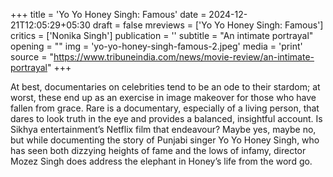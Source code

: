 +++
title = 'Yo Yo Honey Singh: Famous'
date = 2024-12-21T12:05:29+05:30
draft = false
mreviews = ['Yo Yo Honey Singh: Famous']
critics = ['Nonika Singh']
publication = ''
subtitle = "An intimate portrayal"
opening = ""
img = 'yo-yo-honey-singh-famous-2.jpeg'
media = 'print'
source = "https://www.tribuneindia.com/news/movie-review/an-intimate-portrayal"
+++

At best, documentaries on celebrities tend to be an ode to their stardom; at worst, these end up as an exercise in image makeover for those who have fallen from grace. Rare is a documentary, especially of a living person, that dares to look truth in the eye and provides a balanced, insightful account. Is Sikhya entertainment’s Netflix film that endeavour? Maybe yes, maybe no, but while documenting the story of Punjabi singer Yo Yo Honey Singh, who has seen both dizzying heights of fame and the lows of infamy, director Mozez Singh does address the elephant in Honey’s life from the word go.
